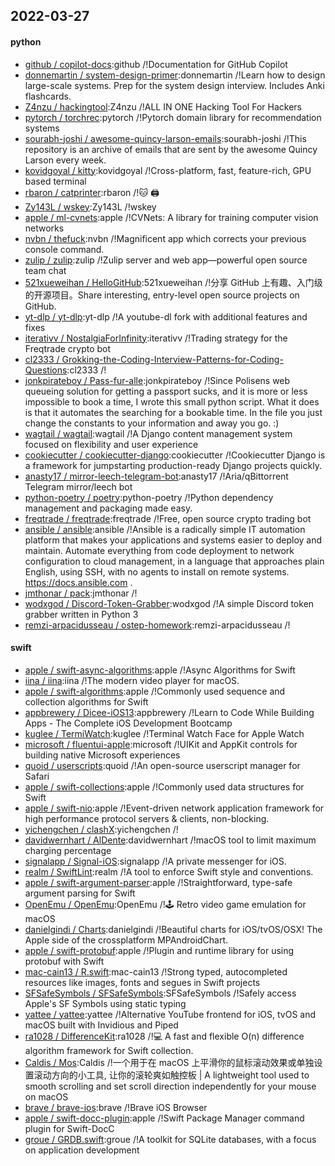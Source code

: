 ## 2022-03-27

#### python
* [github / copilot-docs](https://github.com/github/copilot-docs):github /!Documentation for GitHub Copilot
* [donnemartin / system-design-primer](https://github.com/donnemartin/system-design-primer):donnemartin /!Learn how to design large-scale systems. Prep for the system design interview. Includes Anki flashcards.
* [Z4nzu / hackingtool](https://github.com/Z4nzu/hackingtool):Z4nzu /!ALL IN ONE Hacking Tool For Hackers
* [pytorch / torchrec](https://github.com/pytorch/torchrec):pytorch /!Pytorch domain library for recommendation systems
* [sourabh-joshi / awesome-quincy-larson-emails](https://github.com/sourabh-joshi/awesome-quincy-larson-emails):sourabh-joshi /!This repository is an archive of emails that are sent by the awesome Quincy Larson every week.
* [kovidgoyal / kitty](https://github.com/kovidgoyal/kitty):kovidgoyal /!Cross-platform, fast, feature-rich, GPU based terminal
* [rbaron / catprinter](https://github.com/rbaron/catprinter):rbaron /!🐱 🖨
* [Zy143L / wskey](https://github.com/Zy143L/wskey):Zy143L /!wskey
* [apple / ml-cvnets](https://github.com/apple/ml-cvnets):apple /!CVNets: A library for training computer vision networks
* [nvbn / thefuck](https://github.com/nvbn/thefuck):nvbn /!Magnificent app which corrects your previous console command.
* [zulip / zulip](https://github.com/zulip/zulip):zulip /!Zulip server and web app—powerful open source team chat
* [521xueweihan / HelloGitHub](https://github.com/521xueweihan/HelloGitHub):521xueweihan /!分享 GitHub 上有趣、入门级的开源项目。Share interesting, entry-level open source projects on GitHub.
* [yt-dlp / yt-dlp](https://github.com/yt-dlp/yt-dlp):yt-dlp /!A youtube-dl fork with additional features and fixes
* [iterativv / NostalgiaForInfinity](https://github.com/iterativv/NostalgiaForInfinity):iterativv /!Trading strategy for the Freqtrade crypto bot
* [cl2333 / Grokking-the-Coding-Interview-Patterns-for-Coding-Questions](https://github.com/cl2333/Grokking-the-Coding-Interview-Patterns-for-Coding-Questions):cl2333 /!
* [jonkpirateboy / Pass-fur-alle](https://github.com/jonkpirateboy/Pass-fur-alle):jonkpirateboy /!Since Polisens web queueing solution for getting a passport sucks, and it is more or less impossible to book a time, I wrote this small python script. What it does is that it automates the searching for a bookable time. In the file you just change the constants to your information and away you go. :)
* [wagtail / wagtail](https://github.com/wagtail/wagtail):wagtail /!A Django content management system focused on flexibility and user experience
* [cookiecutter / cookiecutter-django](https://github.com/cookiecutter/cookiecutter-django):cookiecutter /!Cookiecutter Django is a framework for jumpstarting production-ready Django projects quickly.
* [anasty17 / mirror-leech-telegram-bot](https://github.com/anasty17/mirror-leech-telegram-bot):anasty17 /!Aria/qBittorrent Telegram mirror/leech bot
* [python-poetry / poetry](https://github.com/python-poetry/poetry):python-poetry /!Python dependency management and packaging made easy.
* [freqtrade / freqtrade](https://github.com/freqtrade/freqtrade):freqtrade /!Free, open source crypto trading bot
* [ansible / ansible](https://github.com/ansible/ansible):ansible /!Ansible is a radically simple IT automation platform that makes your applications and systems easier to deploy and maintain. Automate everything from code deployment to network configuration to cloud management, in a language that approaches plain English, using SSH, with no agents to install on remote systems. https://docs.ansible.com .
* [jmthonar / pack](https://github.com/jmthonar/pack):jmthonar /!
* [wodxgod / Discord-Token-Grabber](https://github.com/wodxgod/Discord-Token-Grabber):wodxgod /!A simple Discord token grabber written in Python 3
* [remzi-arpacidusseau / ostep-homework](https://github.com/remzi-arpacidusseau/ostep-homework):remzi-arpacidusseau /!

#### swift
* [apple / swift-async-algorithms](https://github.com/apple/swift-async-algorithms):apple /!Async Algorithms for Swift
* [iina / iina](https://github.com/iina/iina):iina /!The modern video player for macOS.
* [apple / swift-algorithms](https://github.com/apple/swift-algorithms):apple /!Commonly used sequence and collection algorithms for Swift
* [appbrewery / Dicee-iOS13](https://github.com/appbrewery/Dicee-iOS13):appbrewery /!Learn to Code While Building Apps - The Complete iOS Development Bootcamp
* [kuglee / TermiWatch](https://github.com/kuglee/TermiWatch):kuglee /!Terminal Watch Face for Apple Watch
* [microsoft / fluentui-apple](https://github.com/microsoft/fluentui-apple):microsoft /!UIKit and AppKit controls for building native Microsoft experiences
* [quoid / userscripts](https://github.com/quoid/userscripts):quoid /!An open-source userscript manager for Safari
* [apple / swift-collections](https://github.com/apple/swift-collections):apple /!Commonly used data structures for Swift
* [apple / swift-nio](https://github.com/apple/swift-nio):apple /!Event-driven network application framework for high performance protocol servers & clients, non-blocking.
* [yichengchen / clashX](https://github.com/yichengchen/clashX):yichengchen /!
* [davidwernhart / AlDente](https://github.com/davidwernhart/AlDente):davidwernhart /!macOS tool to limit maximum charging percentage
* [signalapp / Signal-iOS](https://github.com/signalapp/Signal-iOS):signalapp /!A private messenger for iOS.
* [realm / SwiftLint](https://github.com/realm/SwiftLint):realm /!A tool to enforce Swift style and conventions.
* [apple / swift-argument-parser](https://github.com/apple/swift-argument-parser):apple /!Straightforward, type-safe argument parsing for Swift
* [OpenEmu / OpenEmu](https://github.com/OpenEmu/OpenEmu):OpenEmu /!🕹 Retro video game emulation for macOS
* [danielgindi / Charts](https://github.com/danielgindi/Charts):danielgindi /!Beautiful charts for iOS/tvOS/OSX! The Apple side of the crossplatform MPAndroidChart.
* [apple / swift-protobuf](https://github.com/apple/swift-protobuf):apple /!Plugin and runtime library for using protobuf with Swift
* [mac-cain13 / R.swift](https://github.com/mac-cain13/R.swift):mac-cain13 /!Strong typed, autocompleted resources like images, fonts and segues in Swift projects
* [SFSafeSymbols / SFSafeSymbols](https://github.com/SFSafeSymbols/SFSafeSymbols):SFSafeSymbols /!Safely access Apple's SF Symbols using static typing
* [yattee / yattee](https://github.com/yattee/yattee):yattee /!Alternative YouTube frontend for iOS, tvOS and macOS built with Invidious and Piped
* [ra1028 / DifferenceKit](https://github.com/ra1028/DifferenceKit):ra1028 /!💻 A fast and flexible O(n) difference algorithm framework for Swift collection.
* [Caldis / Mos](https://github.com/Caldis/Mos):Caldis /!一个用于在 macOS 上平滑你的鼠标滚动效果或单独设置滚动方向的小工具, 让你的滚轮爽如触控板 | A lightweight tool used to smooth scrolling and set scroll direction independently for your mouse on macOS
* [brave / brave-ios](https://github.com/brave/brave-ios):brave /!Brave iOS Browser
* [apple / swift-docc-plugin](https://github.com/apple/swift-docc-plugin):apple /!Swift Package Manager command plugin for Swift-DocC
* [groue / GRDB.swift](https://github.com/groue/GRDB.swift):groue /!A toolkit for SQLite databases, with a focus on application development
